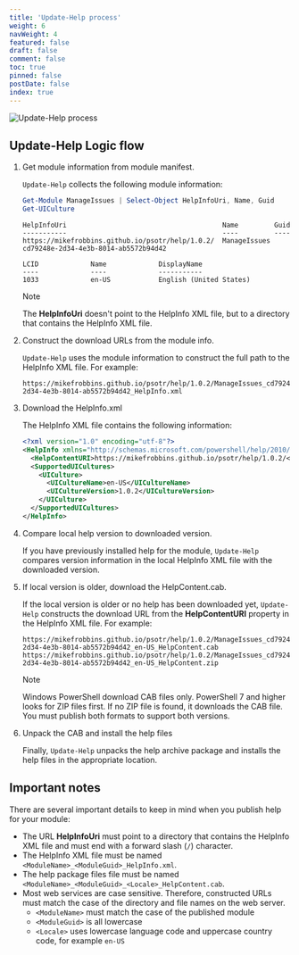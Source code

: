 ```yaml
---
title: 'Update-Help process'
weight: 6
navWeight: 4
featured: false
draft: false
comment: false
toc: true
pinned: false
postDate: false
index: true
---
```


![Update-Help process][02]

## Update-Help Logic flow

1. Get module information from module manifest.

   `Update-Help` collects the following module information:

   ```powershell
   Get-Module ManageIssues | Select-Object HelpInfoUri, Name, Guid
   Get-UICulture
   ```

   ```Output
   HelpInfoUri                                       Name         Guid
   -----------                                       ----         ----
   https://mikefrobbins.github.io/psotr/help/1.0.2/  ManageIssues cd79248e-2d34-4e3b-8014-ab5572b94d42

   LCID             Name             DisplayName
   ----             ----             -----------
   1033             en-US            English (United States)
   ```

   > [!NOTE]
   > The **HelpInfoUri** doesn't point to the HelpInfo XML file, but to a directory that contains
   > the HelpInfo XML file.

1. Construct the download URLs from the module info.

   `Update-Help` uses the module information to construct the full path to the HelpInfo XML file.
   For example:

   ```
   https://mikefrobbins.github.io/psotr/help/1.0.2/ManageIssues_cd79248e-2d34-4e3b-8014-ab5572b94d42_HelpInfo.xml
   ```

1. Download the HelpInfo.xml

   The HelpInfo XML file contains the following information:

   ```xml
   <?xml version="1.0" encoding="utf-8"?>
   <HelpInfo xmlns="http://schemas.microsoft.com/powershell/help/2010/05">
     <HelpContentURI>https://mikefrobbins.github.io/psotr/help/1.0.2/</HelpContentURI>
     <SupportedUICultures>
       <UICulture>
         <UICultureName>en-US</UICultureName>
         <UICultureVersion>1.0.2</UICultureVersion>
       </UICulture>
     </SupportedUICultures>
   </HelpInfo>
   ```

1. Compare local help version to downloaded version.

   If you have previously installed help for the module, `Update-Help` compares version information
   in the local HelpInfo XML file with the downloaded version.

1. If local version is older, download the HelpContent.cab.

   If the local version is older or no help has been downloaded yet, `Update-Help` constructs the
   download URL from the **HelpContentURI** property in the HelpInfo XML file. For example:

   ```
   https://mikefrobbins.github.io/psotr/help/1.0.2/ManageIssues_cd79248e-2d34-4e3b-8014-ab5572b94d42_en-US_HelpContent.cab
   https://mikefrobbins.github.io/psotr/help/1.0.2/ManageIssues_cd79248e-2d34-4e3b-8014-ab5572b94d42_en-US_HelpContent.zip
   ```

   > [!NOTE]
   > Windows PowerShell download CAB files only. PowerShell 7 and higher looks for ZIP files first.
   > If no ZIP file is found, it downloads the CAB file. You must publish both formats to support
   > both versions.

1. Unpack the CAB and install the help files

   Finally, `Update-Help` unpacks the help archive package and installs the help files in the
   appropriate location.

## Important notes

There are several important details to keep in mind when you publish help for your module:

- The URL **HelpInfoUri** must point to a directory that contains the HelpInfo
  XML file and must end with a forward slash (`/`) character.
- The HelpInfo XML file must be named `<ModuleName>_<ModuleGuid>_HelpInfo.xml`.
- The help package files file must be named `<ModuleName>_<ModuleGuid>_<Locale>_HelpContent.cab`.
- Most web services are case sensitive. Therefore, constructed URLs must match the case of the
  directory and file names on the web server.
  - `<ModuleName>` must match the case of the published module
  - `<ModuleGuid>` is all lowercase
  - `<Locale>` uses lowercase language code and uppercase country code, for example `en-US`

<!-- link references -->
[02]: images/pshelp/slide6.png
